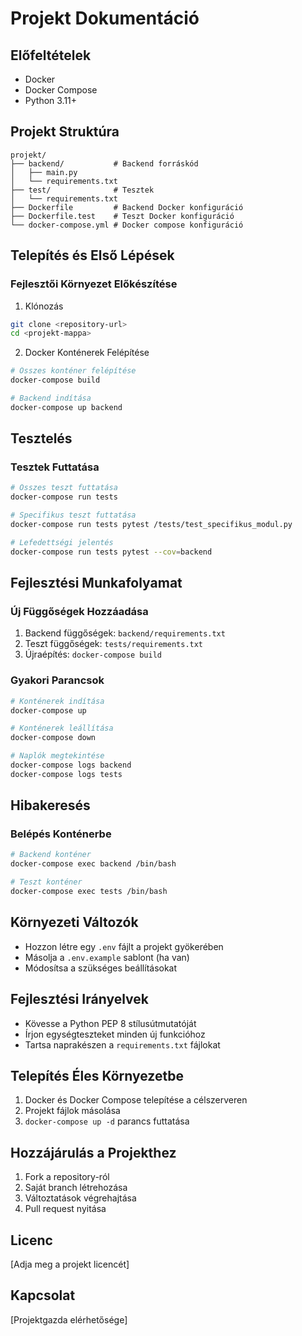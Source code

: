 # Projekt Dokumentáció

## Előfeltételek
- Docker
- Docker Compose
- Python 3.11+

## Projekt Struktúra
```
projekt/
├── backend/           # Backend forráskód
│   ├── main.py
│   └── requirements.txt
├── test/              # Tesztek
│   └── requirements.txt
├── Dockerfile         # Backend Docker konfiguráció
├── Dockerfile.test    # Teszt Docker konfiguráció
└── docker-compose.yml # Docker compose konfiguráció
```

## Telepítés és Első Lépések

### Fejlesztői Környezet Előkészítése
1. Klónozás
```bash
git clone <repository-url>
cd <projekt-mappa>
```

2. Docker Konténerek Felépítése
```bash
# Összes konténer felépítése
docker-compose build

# Backend indítása
docker-compose up backend
```

## Tesztelés

### Tesztek Futtatása
```bash
# Összes teszt futtatása
docker-compose run tests

# Specifikus teszt futtatása
docker-compose run tests pytest /tests/test_specifikus_modul.py

# Lefedettségi jelentés
docker-compose run tests pytest --cov=backend
```

## Fejlesztési Munkafolyamat

### Új Függőségek Hozzáadása
1. Backend függőségek: `backend/requirements.txt`
2. Teszt függőségek: `tests/requirements.txt`
3. Újraépítés: `docker-compose build`

### Gyakori Parancsok
```bash
# Konténerek indítása
docker-compose up

# Konténerek leállítása
docker-compose down

# Naplók megtekintése
docker-compose logs backend
docker-compose logs tests
```

## Hibakeresés

### Belépés Konténerbe
```bash
# Backend konténer
docker-compose exec backend /bin/bash

# Teszt konténer
docker-compose exec tests /bin/bash
```

## Környezeti Változók
- Hozzon létre egy `.env` fájlt a projekt gyökerében
- Másolja a `.env.example` sablont (ha van)
- Módosítsa a szükséges beállításokat

## Fejlesztési Irányelvek
- Kövesse a Python PEP 8 stílusútmutatóját
- Írjon egységteszteket minden új funkcióhoz
- Tartsa naprakészen a `requirements.txt` fájlokat

## Telepítés Éles Környezetbe
1. Docker és Docker Compose telepítése a célszerveren
2. Projekt fájlok másolása
3. `docker-compose up -d` parancs futtatása

## Hozzájárulás a Projekthez
1. Fork a repository-ról
2. Saját branch létrehozása
3. Változtatások végrehajtása
4. Pull request nyitása

## Licenc
[Adja meg a projekt licencét]

## Kapcsolat
[Projektgazda elérhetősége]